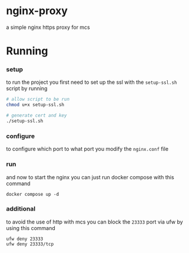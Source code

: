# nginx-proxy

a simple nginx https proxy for mcs

# Running

### setup
to run the project you first need to set up the ssl with the `setup-ssl.sh` script by running
```sh
# allow script to be run
chmod u+x setup-ssl.sh

# generate cert and key
./setup-ssl.sh
```

### configure
to configure which port to what port you modify the `nginx.conf` file

### run
and now to start the nginx you can just run docker compose with this command
```
docker compose up -d
```

### additional
to avoid the use of http with mcs you can block the `23333` port via ufw by using this command
```
ufw deny 23333
ufw deny 23333/tcp
```
